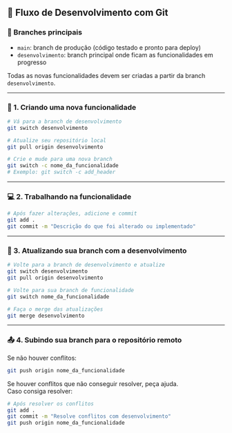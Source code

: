 ## 🌱 Fluxo de Desenvolvimento com Git

### 🔀 Branches principais

- `main`: branch de produção (código testado e pronto para deploy)
- `desenvolvimento`: branch principal onde ficam as funcionalidades em progresso

Todas as novas funcionalidades devem ser criadas a partir da branch `desenvolvimento`.

---

### 🚀 1. Criando uma nova funcionalidade

```bash
# Vá para a branch de desenvolvimento
git switch desenvolvimento

# Atualize seu repositório local
git pull origin desenvolvimento

# Crie e mude para uma nova branch
git switch -c nome_da_funcionalidade
# Exemplo: git switch -c add_header
```

---

### 💻 2. Trabalhando na funcionalidade

```bash
# Após fazer alterações, adicione e commit
git add .
git commit -m "Descrição do que foi alterado ou implementado"
```

---

### 🔄 3. Atualizando sua branch com a desenvolvimento

```bash
# Volte para a branch de desenvolvimento e atualize
git switch desenvolvimento
git pull origin desenvolvimento

# Volte para sua branch de funcionalidade
git switch nome_da_funcionalidade

# Faça o merge das atualizações
git merge desenvolvimento
```

---

### 📤 4. Subindo sua branch para o repositório remoto

Se não houver conflitos:

```bash
git push origin nome_da_funcionalidade
```

Se houver conflitos que não conseguir resolver, peça ajuda.  
Caso consiga resolver:

```bash
# Após resolver os conflitos
git add .
git commit -m "Resolve conflitos com desenvolvimento"
git push origin nome_da_funcionalidade
```
